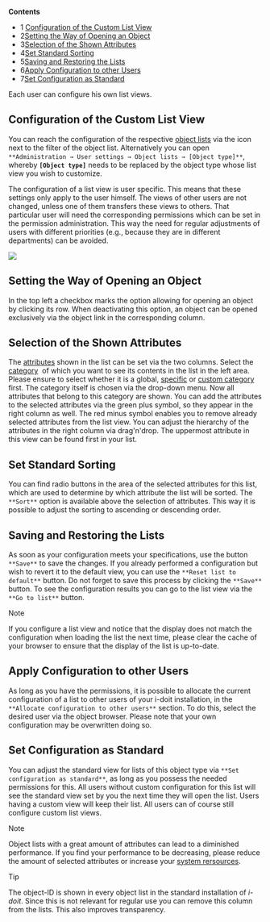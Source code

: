 **Contents**

*   1 [Configuration of the Custom List View](#ConfigureObjectLists-ConfigurationoftheCustomListView)
*   2[Setting the Way of Opening an Object](#ConfigureObjectLists-SettingtheWayofOpeninganObject)
*   3[Selection of the Shown Attributes](#ConfigureObjectLists-SelectionoftheShownAttributes)
*   4[Set Standard Sorting](#ConfigureObjectLists-SetStandardSorting)
*   5[Saving and Restoring the Lists](#ConfigureObjectLists-SavingandRestoringtheLists)
*   6[Apply Configuration to other Users](#ConfigureObjectLists-ApplyConfigurationtootherUsers)
*   7[Set Configuration as Standard](#ConfigureObjectLists-SetConfigurationasStandard)

Each user can configure his own list views.

Configuration of the Custom List View
-------------------------------------

You can reach the configuration of the respective [object lists](/display/en/Object+List) via the icon next to the filter of the object list. Alternatively you can open `**Administration → User settings → Object lists → [Object type]**`, whereby **`[Object type]`** needs to be replaced by the object type whose list view you wish to customize.

The configuration of a list view is user specific. This means that these settings only apply to the user himself. The views of other users are not changed, unless one of them transfers these views to others. That particular user will need the corresponding permissions which can be set in the permission administration. This way the need for regular adjustments of users with different priorities (e.g., because they are in different departments) can be avoided.

![](/download/attachments/37355687/ConfigurationOfListViews1.png?version=1&modificationDate=1463647371779&api=v2&effects=drop-shadow)

Setting the Way of Opening an Object
------------------------------------

In the top left a checkbox marks the option allowing for opening an object by clicking its row. When deactivating this option, an object can be opened exclusively via the object link in the corresponding column.

Selection of the Shown Attributes
---------------------------------

The [attributes](/display/en/Glossary) shown in the list can be set via the two columns. Select the [category](/display/en/Glossary)  of which you want to see its contents in the list in the left area. Please ensure to select whether it is a global, [specific](/display/en/Glossary) or [custom category](/display/en/Custom+Categories) first. The category itself is chosen via the drop-down menu. Now all attributes that belong to this category are shown. You can add the attributes to the selected attributes via the green plus symbol, so they appear in the right column as well. The red minus symbol enables you to remove already selected attributes from the list view. You can adjust the hierarchy of the attributes in the right column via drag'n'drop. The uppermost attribute in this view can be found first in your list.

Set Standard Sorting
--------------------

You can find radio buttons in the area of the selected attributes for this list, which are used to determine by which attribute the list will be sorted. The `**Sort**` option is available above the selection of attributes. This way it is possible to adjust the sorting to ascending or descending order.

Saving and Restoring the Lists
------------------------------

As soon as your configuration meets your specifications, use the button `**Save**` to save the changes. If you already performed a configuration but wish to revert it to the default view, you can use the `**Reset list to default**` button. Do not forget to save this process by clicking the `**Save**` button. To see the configuration results you can go to the list view via the `**Go to list**` button.

Note

If you configure a list view and notice that the display does not match the configuration when loading the list the next time, please clear the cache of your browser to ensure that the display of the list is up-to-date.

Apply Configuration to other Users
----------------------------------

As long as you have the permissions, it is possible to allocate the current configuration of a list to other users of your i-doit installation, in the `**Allocate configuration to other users**` section. To do this, select the desired user via the object browser. Please note that your own configuration may be overwritten doing so.

Set Configuration as Standard
-----------------------------

You can adjust the standard view for lists of this object type via `**Set configuration as standard**`, as long as you possess the needed permissions for this. All users without custom configuration for this list will see the standard view set by you the next time they will open the list. Users having a custom view will keep their list. All users can of course still configure custom list views.

Note

Object lists with a great amount of attributes can lead to a diminished performance. If you find your performance to be decreasing, please reduce the amount of selected attributes or increase your [system rersources](/display/en/System+Requirements).

Tip

The object-ID is shown in every object list in the standard installation of _i-doit_. Since this is not relevant for regular use you can remove this column from the lists. This also improves transparency.